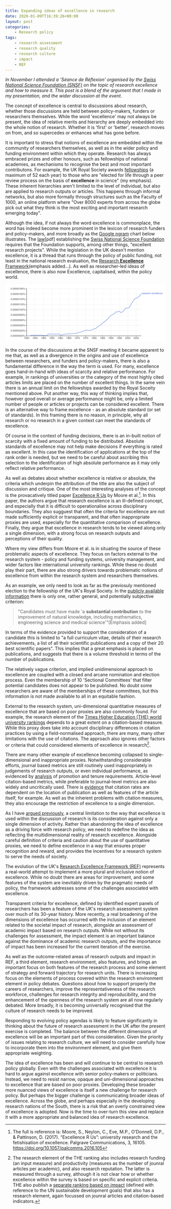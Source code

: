 ```yaml
---
title: Expanding ideas of excellence in research
date: 2020-01-09TT16:39:26+00:00
layout: post
categories:
    - Research policy
tags:
    - research assessment
    - research quality
    - research culture
    - impact
    - REF
---
```


_In November I attended a 'Séance de Réflexion' organised by the [Swiss National Science Foundation (SNSF)](http://www.snf.ch/en/Pages/default.aspx) on the topic of research excellence and how to measure it. This post is a blend of the argument that I made in my presentation, and the wider discussion at the event._

The concept of excellence is central to discussions about research, whether those discussions are held between policy-makers, funders or researchers themselves. While the word 'excellence' may not always be present, the idea of relative merits and hierarchy are deeply embedded into the whole notion of research. Whether it is 'first' or 'better', research moves on from, and so supercedes or enhances what has gone before.

It is important to stress that notions of excellence are embedded within the community of researchers themselves, as well as in the wider policy and funding environment within which they operate. Research has always embraced prizes and other honours, such as fellowships of national academies, as mechanisms to recognise the best and most important contributons. For example, the UK Royal Society awards [fellowships](https://royalsociety.org/fellows/) (a maximum of 52 each year) to those who are "elected for life through a peer review process on the basis of **excellence** in science" (my emphasis). These inherent hierarchies aren't limited to the level of individual, but also are applied to research outputs or articles. This happens through informal networks, but also more formally through structures such as the Faculty of 1000, an online platform where "Over 8000 experts from across the globe pick out what they think is the most exciting and important research emerging today".

Although the idea, if not always the word excellence is commonplace, the word has indeed become more prominent in the lexicon of research funders and policy-makers, and more broadly as the [Google ngram](https://books.google.com/ngrams) chart below illustrates. The [law](https://www.admin.ch/opc/en/classified-compilation/20091419/201501010000/420.1.pdf)[pdf] establishing the [Swiss National Science Foundation](http://www.snf.ch/en/Pages/default.aspx) requires that the Foundation supports, among other things, "excellent research projects". While the legislation in the UK doesn't mention excellence, it is a thread that runs through the policy of public funding, not least in the national research evaluation, the [Research **Excellence** Framework](https://www.ref.ac.uk/)(emphasis added...). As well as researcher-led ideas of excellence, there is also now Excellence, capitalised, within the policy world.

![Google ngram for research excellence](/images/excellence-ngram.png "Google ngram for research excellence")

In the course of the discussions at the SNSF meeting it became apparent to me that, as well as a divergence in the origins and use of excellence between researchers, and funders and policy-makers, there is also a fundamental difference in the way the term is used. For many, excellence goes hand-in-hand with ideas of scarcity and relative performance. For example, in rankings of universities or the category of the most highly cited articles limits are placed on the number of excellent things. In the same vein there is an annual limit on the fellowships awarded by the Royal Soceity mentioned above. Put another way, this way of thinking implies that, however good overall or average performance might be, only a limited number of people or articles or projects can be considered excellent. There is an alternative way to frame excellence - as an absolute standard (or set of standards). In this framing there is no reason, in principle, why all research or no research in a given context can meet the standards of excellence.

Of course in the context of funding decisions, there is an in-built notion of scarcity with a fixed amount of funding to be distributed. Absolute standards of excellence may not help make decisions if everything is rated as excellent. In this case the identification of applications at the top of the rank order is needed, but we need to be careful about ascribing this selection to the identification of high absolute performance as it may only reflect relative performance.

As well as debates about whether excellence is relative or absolute, the criteria which underpin the attribution of the title are also the subject of discussion and critique. One of the most interesting analyses of the concept is the provacatively titled paper [Excellence R Us](http://dx.doi.org/10.1057/palcomms.2016.105) by Moore et al.[^ERU-ref]. In this paper, the authors argue that research excellence is an ill-defined concept, and especially that it is difficult to operationalise across disciplinary boundaries. They also sugguest that often the criteria for excellence are not made sufficiently explicit or transparent, and that often inappropriate proxies are used, especially for the quantitative comparison of excellence. Finally, they argue that excellence in research tends to be viewed along only a single dimension, with a strong focus on research outputs and perceptions of their quality.

Where my view differs from Moore et al. is in situating the source of these problematic aspects of excellence. They focus on factors external to the research system - policy and funding systems, university management, and wider factors like international university rankings. While these no doubt play their part, there are also strong drivers towards problematic notions of excellence from within the research system and researchers themselves.

As an example, we only need to look as far as the previosuly mentioned election to the fellowship of the UK's Royal Society. In the [publicly available information](https://royalsociety.org/fellows/elections/) there is only one, rather general, and potentially subjective criterion:

>"Candidates must have made 'a **substantial contribution** to the improvement of natural knowledge, including mathematics, engineering science and medical science'"[Emphasis added]

In terms of the evidence provided to support the consideration of a candidate this is limited to "a full curriculum vitae, details of their research achievements, a list of all their scientific publications and a copy of their 20 best scientific papers". This implies that a great emphasis is placed on publications, and suggests that there is a volume threshold in terms of the number of publications.

The relatively vague criterion, and implied unidimensional approach to excellence are coupled with a closed and arcane nomination and election process. Even the membership of 10 'Sectional Committees' that filter potential candidates does not appear to be published. No doubt some researchers are aware of the memberships of these committees, but this information is not made available to all in an equitable fashion.

External to the research system, uni-dimensional quantitative measures of excellence that are based on poor proxies are also commonly found. For example, the research element of the [Times Higher Education (THE) world university rankings](https://www.timeshighereducation.com/world-university-rankings/world-university-rankings-2020-methodology) depends to a great extent on a citation-based measure. While this proxy does take into account disciplinary differences in citation practices by using a field-normalised approach, there are many, many other limitations with the use of citations. The approach also ignores other factors or criteria that could considered elements of excellence in research[^THE].

There are many other example of excellence becoming collapsed to single-dimensional and inappropriate proxies. Notwithstanding considerable efforts, journal based metrics are still routinely used inappropriately in judgements of research outputs, or even individual performance, as evidenced by [analysis](https://peerj.com/preprints/27638) of promotion and tenure requirements. Article-level citation-based metrics, while preferable to journal-level metrics are also widely and uncritically used. There is [evidence](http://dx.doi.org/10.7717/peerj.1887) that citation rates are dependent on the location of publication as well as features of the article itself, for example. As well as the inherent problems with citation measures, they also encourage the restriction of excellence to a single dimension.

As I have [argued previously](http://stevenhill.org.uk/dimensions-of-quality-research/), a central limitation to the way that excellence is used within the discussion of research is its consideration against only a single dimension of activity. Rather than abandoning the idea of excellence as a driving force with research policy, we need to redefine the idea as reflecting the multidimensional reality of research excellence. Alongside careful definition of criteria and caution about the use of quantitative proxies, we need to define excellence in a way that ensures proper recognition and reward, and provides the incentives for a research system to serve the needs of society.

The evolution of the UK's [Research Excellence Framework (REF)](http://re.ac.uk) represents a real-world attempt to implement a more plural and inclusive notion of excellence. While no doubt there are areas for improvement, and some features of the system are inevitably driven by the pragmatic needs of policy, the framework addresses some of the challenges associated with excellence.

Transparent criteria for excellence, defined by identified expert panels of researchers has been a feature of the UK's research assessment system over much of its 30-year history. More recently, a real broadening of the dimensions of excellence has occurred with the inclusion of an element related to the societal impact of research, alongside an assessment of academic impact based on research outputs. While not without its challenges for assessment, the impact element is an important balance against the dominance of academic research outputs, and the importance of impact has been increased for the current iteration of the exercise.

As well as the outcome-related areas of research outputs and impact in REF, a third element, research environment, also features, and brings an important focus on both features of the research process and some element of strategy and forward trajectory for research units. There is increasing focus on the elements of process covered within the research environment element in policy debates. Questions about how to support properly the careers of researchers, improve the representativeness of the research workforce, challenges for research integrity and reproducibility, and the enhancement of the openness of the research system are all now regularly debated. More broadly, it is becoming universally recognised that the culture of research needs to be improved.

Responding to evolving policy agendas is likely to feature significantly in thinking about the future of research assessment in the UK after the present exercise is completed. The balance between the different dimensions of excellence will be an important part of this consideration. Given the priority of issues relating to research culture, we will need to consider carefully how to incorporate them into the environment element, and give them appropriate weighting.

The idea of excellence has been and will continue to be central to research policy globally. Even with the challenges associated with excellence it is hard to argue against excellence with senior policy-makers or politicians. Instead, we need to resist narrow, opaque and uni-dimensional approaches to excellence that are based on poor proxies. Developing these broader more nuanced views of excellence is itself a new challenge for research policy. But perhaps the bigger challenge is communicating broader ideas of excellence. Across the globe, and perhaps especially in the developing research nations of the South, there is a risk that an overly constrained view of excellence is adopted. Now is the time to over-turn this view and replace it with a more appropriate and balanced idea of research excellence.

[^ERU-ref]: The full is reference is: Moore, S., Neylon, C., Eve, M.P., O’Donnell, D.P., & Pattinson, D. (2017). “Excellence R Us”: university research and the fetishisation of excellence. Palgrave Communications, 3, 16105. https://doi.org/10.1057/palcomms.2016.105
[^THE]: The research element of the THE ranking also includes research funding (an input measure) and productivity (measures as the number of jounral articles per academic), and also research reputation. The latter is measured through a survey, although it is not clear how or whether excellence within the survey is based on specific and explicit criteria. THE also publish a [separate ranking based on impact](https://www.timeshighereducation.com/world-university-rankings/methodology-impact-rankings-2019) (defined with reference to the UN sustainable development goals) that also has a research element, again focussed on jounral articles and citation-based indicators.